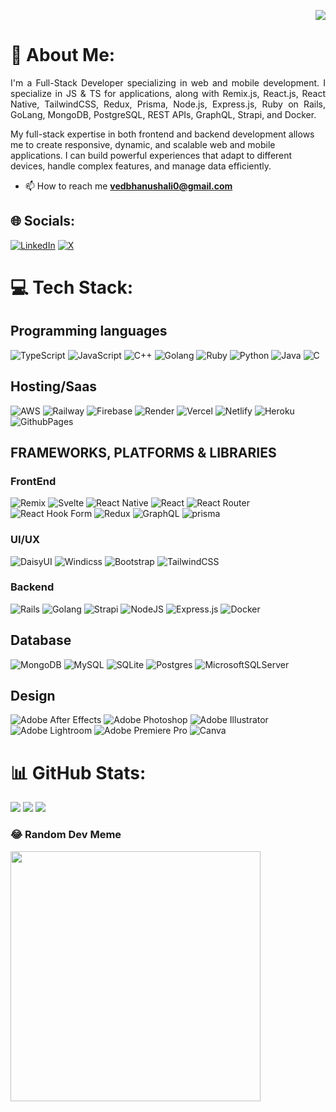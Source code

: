 <div align="right">
  
  [![](https://visitcount.itsvg.in/api?id=Vedbhanushali&icon=0&color=7)](https://visitcount.itsvg.in)
  
</div>

# 💫 About Me:
<p align="justify">
I'm a Full-Stack Developer specializing in web and mobile development. I specialize in JS & TS for applications, along with Remix.js, React.js, React Native, TailwindCSS, Redux, Prisma, Node.js, Express.js, Ruby on Rails, GoLang, MongoDB, PostgreSQL, REST APIs, GraphQL, Strapi, and Docker.

My full-stack expertise in both frontend and backend development allows me to create responsive, dynamic, and scalable web and mobile applications. I can build powerful experiences that adapt to different devices, handle complex features, and manage data efficiently.
</p>

- 📫 How to reach me **vedbhanushali0@gmail.com**

## 🌐 Socials:

[![LinkedIn](https://img.shields.io/badge/LinkedIn-%230077B5.svg?logo=linkedin&logoColor=white)](https://linkedin.com/in/ved-k-bhanushali) 
[![X](https://img.shields.io/badge/X-black.svg?logo=X&logoColor=white)](https://x.com/vedbhanushxli) 

# 💻 Tech Stack:

## Programming languages

![TypeScript](https://img.shields.io/badge/typescript-%23007ACC.svg?style=for-the-badge&logo=typescript&logoColor=white) 
![JavaScript](https://img.shields.io/badge/javascript-%23323330.svg?style=for-the-badge&logo=javascript&logoColor=%23F7DF1E) 
![C++](https://img.shields.io/badge/c++-%2300599C.svg?style=for-the-badge&logo=c%2B%2B&logoColor=white) 
![Golang](https://img.shields.io/badge/golang-%2300ADD8.svg?style=for-the-badge&logo=go&logoColor=white) 
![Ruby](https://img.shields.io/badge/ruby-%23CC342D.svg?style=for-the-badge&logo=ruby&logoColor=white) 
![Python](https://img.shields.io/badge/python-3670A0?style=for-the-badge&logo=python&logoColor=ffdd54) 
![Java](https://img.shields.io/badge/java-%23ED8B00.svg?style=for-the-badge&logo=openjdk&logoColor=white) 
![C](https://img.shields.io/badge/c-%2300599C.svg?style=for-the-badge&logo=c&logoColor=white)

## Hosting/Saas

![AWS](https://img.shields.io/badge/AWS-%23FF9900.svg?style=for-the-badge&logo=amazon-aws&logoColor=white)
![Railway](https://img.shields.io/badge/Railway-%23430098.svg?style=for-the-badge&logo=railway&logoColor=white) 
![Firebase](https://img.shields.io/badge/firebase-%23039BE5.svg?style=for-the-badge&logo=firebase) 
![Render](https://img.shields.io/badge/Render-%46E3B7.svg?style=for-the-badge&logo=render&logoColor=white) 
![Vercel](https://img.shields.io/badge/vercel-%23000000.svg?style=for-the-badge&logo=vercel&logoColor=white) 
![Netlify](https://img.shields.io/badge/netlify-%23000000.svg?style=for-the-badge&logo=netlify&logoColor=#00C7B7) 
![Heroku](https://img.shields.io/badge/heroku-%23430098.svg?style=for-the-badge&logo=heroku&logoColor=white) 
![GithubPages](https://img.shields.io/badge/github%20pages-121013?style=for-the-badge&logo=github&logoColor=white) 

## FRAMEWORKS, PLATFORMS & LIBRARIES

### FrontEnd

![Remix](https://img.shields.io/badge/remix-%23000.svg?style=for-the-badge&logo=remix&logoColor=white) 
![Svelte](https://img.shields.io/badge/svelte-%23f1413d.svg?style=for-the-badge&logo=svelte&logoColor=white) 
![React Native](https://img.shields.io/badge/react_native-%2320232a.svg?style=for-the-badge&logo=react&logoColor=%2361DAFB)
![React](https://img.shields.io/badge/react-%2320232a.svg?style=for-the-badge&logo=react&logoColor=%2361DAFB) 
![React Router](https://img.shields.io/badge/React_Router-CA4245?style=for-the-badge&logo=react-router&logoColor=white) 
![React Hook Form](https://img.shields.io/badge/React%20Hook%20Form-%23EC5990.svg?style=for-the-badge&logo=reacthookform&logoColor=white) 
![Redux](https://img.shields.io/badge/redux-%23593d88.svg?style=for-the-badge&logo=redux&logoColor=white) 
![GraphQL](https://img.shields.io/badge/-GraphQL-E10098?style=for-the-badge&logo=graphql&logoColor=white) 
![prisma](https://img.shields.io/badge/prisma-%23000.svg?style=flat&logo=prisma&logoColor=white)

### UI/UX

![DaisyUI](https://img.shields.io/badge/daisyui-5A0EF8?style=for-the-badge&logo=daisyui&logoColor=white) 
![Windicss](https://img.shields.io/badge/windicss-48B0F1.svg?style=for-the-badge&logo=windi-css&logoColor=white) 
![Bootstrap](https://img.shields.io/badge/bootstrap-%238511FA.svg?style=for-the-badge&logo=bootstrap&logoColor=white) 
![TailwindCSS](https://img.shields.io/badge/tailwindcss-%2338B2AC.svg?style=for-the-badge&logo=tailwind-css&logoColor=white)

### Backend

![Rails](https://img.shields.io/badge/rails-%23CC0000.svg?style=for-the-badge&logo=ruby-on-rails&logoColor=white) 
![Golang](https://img.shields.io/badge/golang-%2300ADD8.svg?style=for-the-badge&logo=go&logoColor=white) 
![Strapi](https://img.shields.io/badge/strapi-%232E7EEA.svg?style=for-the-badge&logo=strapi&logoColor=white) 
![NodeJS](https://img.shields.io/badge/node.js-6DA55F?style=for-the-badge&logo=node.js&logoColor=white) 
![Express.js](https://img.shields.io/badge/express.js-%23404d59.svg?style=for-the-badge&logo=express&logoColor=%2361DAFB) 
![Docker](https://img.shields.io/badge/docker-%230db7ed.svg?style=for-the-badge&logo=docker&logoColor=white) 

## Database

![MongoDB](https://img.shields.io/badge/MongoDB-%234ea94b.svg?style=for-the-badge&logo=mongodb&logoColor=white) 
![MySQL](https://img.shields.io/badge/mysql-%2300000f.svg?style=for-the-badge&logo=mysql&logoColor=white) 
![SQLite](https://img.shields.io/badge/sqlite-%2307405e.svg?style=for-the-badge&logo=sqlite&logoColor=white) 
![Postgres](https://img.shields.io/badge/postgres-%23316192.svg?style=for-the-badge&logo=postgresql&logoColor=white) 
![MicrosoftSQLServer](https://img.shields.io/badge/Microsoft%20SQL%20Server-CC2927?style=for-the-badge&logo=microsoft%20sql%20server&logoColor=white)

## Design

![Adobe After Effects](https://img.shields.io/badge/Adobe%20After%20Effects-9999FF.svg?style=for-the-badge&logo=Adobe%20After%20Effects&logoColor=white) 
![Adobe Photoshop](https://img.shields.io/badge/adobe%20photoshop-%2331A8FF.svg?style=for-the-badge&logo=adobe%20photoshop&logoColor=white) 
![Adobe Illustrator](https://img.shields.io/badge/adobe%20illustrator-%23FF9A00.svg?style=for-the-badge&logo=adobe%20illustrator&logoColor=white) 
![Adobe Lightroom](https://img.shields.io/badge/Adobe%20Lightroom-31A8FF.svg?style=for-the-badge&logo=Adobe%20Lightroom&logoColor=white)
![Adobe Premiere Pro](https://img.shields.io/badge/Adobe%20Premiere%20Pro-9999FF.svg?style=for-the-badge&logo=Adobe%20Premiere%20Pro&logoColor=white) 
![Canva](https://img.shields.io/badge/Canva-%2300C4CC.svg?style=for-the-badge&logo=Canva&logoColor=white) 


# 📊 GitHub Stats:

![](https://github-readme-stats.vercel.app/api?username=Vedbhanushali&theme=darcula&hide_border=false&include_all_commits=false&count_private=false)
![](https://github-readme-streak-stats.herokuapp.com/?user=Vedbhanushali&theme=darcula&hide_border=false)
![](https://github-readme-stats.vercel.app/api/top-langs/?username=Vedbhanushali&theme=darcula&hide_border=false&include_all_commits=false&count_private=false&layout=compact)

### 😂 Random Dev Meme

<img src='https://randommeme-five.vercel.app/' style="height: 400px;"/>

